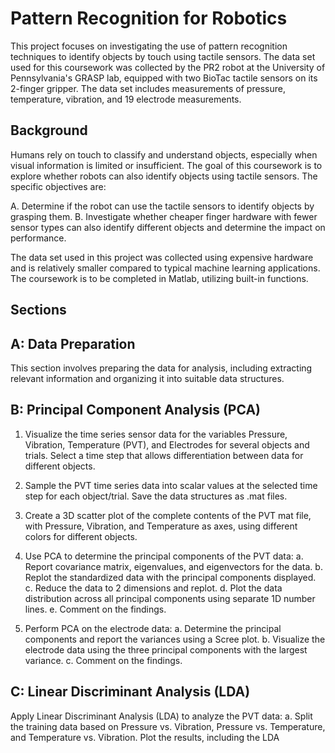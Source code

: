 # Pattern Recognition for Robotics

This project focuses on investigating the use of pattern recognition techniques to identify objects by touch using tactile sensors. The data set used for this coursework was collected by the PR2 robot at the University of Pennsylvania's GRASP lab, equipped with two BioTac tactile sensors on its 2-finger gripper. The data set includes measurements of pressure, temperature, vibration, and 19 electrode measurements.

## Background
Humans rely on touch to classify and understand objects, especially when visual information is limited or insufficient. The goal of this coursework is to explore whether robots can also identify objects using tactile sensors. The specific objectives are:

A. Determine if the robot can use the tactile sensors to identify objects by grasping them.
B. Investigate whether cheaper finger hardware with fewer sensor types can also identify different objects and determine the impact on performance.

The data set used in this project was collected using expensive hardware and is relatively smaller compared to typical machine learning applications. The coursework is to be completed in Matlab, utilizing built-in functions.

## Sections
## A: Data Preparation
This section involves preparing the data for analysis, including extracting relevant information and organizing it into suitable data structures.

## B: Principal Component Analysis (PCA)
1. Visualize the time series sensor data for the variables Pressure, Vibration, Temperature (PVT), and Electrodes for several objects and trials. Select a time step that allows differentiation between data for different objects.

2. Sample the PVT time series data into scalar values at the selected time step for each object/trial. Save the data structures as .mat files.

3. Create a 3D scatter plot of the complete contents of the PVT mat file, with Pressure, Vibration, and Temperature as axes, using different colors for different objects.
4. Use PCA to determine the principal components of the PVT data:
a. Report covariance matrix, eigenvalues, and eigenvectors for the data.
b. Replot the standardized data with the principal components displayed.
c. Reduce the data to 2 dimensions and replot.
d. Plot the data distribution across all principal components using separate 1D number lines.
e. Comment on the findings.
5. Perform PCA on the electrode data:
a. Determine the principal components and report the variances using a Scree plot.
b. Visualize the electrode data using the three principal components with the largest variance.
c. Comment on the findings.

## C: Linear Discriminant Analysis (LDA)
Apply Linear Discriminant Analysis (LDA) to analyze the PVT data:
a. Split the training data based on Pressure vs. Vibration, Pressure vs. Temperature, and Temperature vs. Vibration. Plot the results, including the LDA

